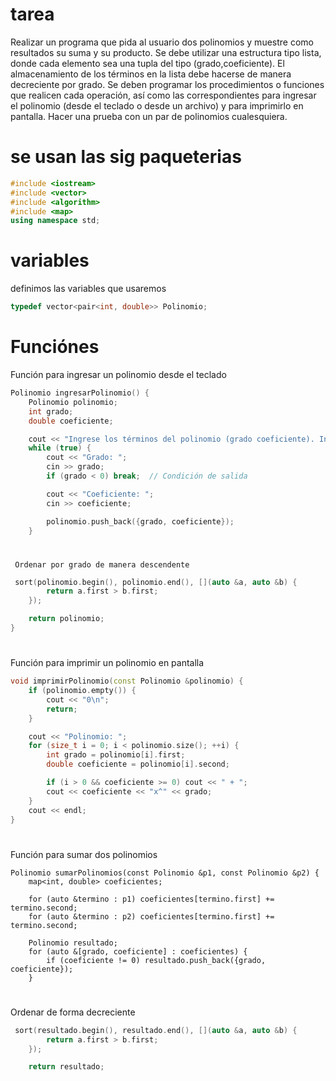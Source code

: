 # tarea
Realizar un programa que pida al usuario dos polinomios y muestre como resultados su suma y su producto.
Se debe utilizar una estructura tipo lista, donde cada elemento sea una tupla del tipo (grado,coeficiente).
El almacenamiento de los términos en la lista debe hacerse de manera decreciente por grado.
Se deben programar los procedimientos o funciones que realicen cada operación, así como las correspondientes para ingresar el polinomio (desde el teclado o desde un archivo) y para imprimirlo en pantalla.
Hacer una prueba con un par de polinomios cualesquiera.
# se usan las sig paqueterias

```cpp
#include <iostream>
#include <vector>
#include <algorithm>
#include <map>
using namespace std;
```
# variables
definimos las variables que usaremos
```cpp
typedef vector<pair<int, double>> Polinomio;
```

# Funciónes
 Función para ingresar un polinomio desde el teclado
```cpp
Polinomio ingresarPolinomio() {
    Polinomio polinomio;
    int grado;
    double coeficiente;

    cout << "Ingrese los términos del polinomio (grado coeficiente). Ingrese un grado negativo para terminar:\n";
    while (true) {
        cout << "Grado: ";
        cin >> grado;
        if (grado < 0) break;  // Condición de salida

        cout << "Coeficiente: ";
        cin >> coeficiente;

        polinomio.push_back({grado, coeficiente});
    }
```
#
     Ordenar por grado de manera descendente

     
```cpp
 sort(polinomio.begin(), polinomio.end(), [](auto &a, auto &b) {
        return a.first > b.first;
    });

    return polinomio;
}
```
#
Función para imprimir un polinomio en pantalla
```cpp
void imprimirPolinomio(const Polinomio &polinomio) {
    if (polinomio.empty()) {
        cout << "0\n";
        return;
    }

    cout << "Polinomio: ";
    for (size_t i = 0; i < polinomio.size(); ++i) {
        int grado = polinomio[i].first;
        double coeficiente = polinomio[i].second;

        if (i > 0 && coeficiente >= 0) cout << " + ";
        cout << coeficiente << "x^" << grado;
    }
    cout << endl;
}
```
#
Función para sumar dos polinomios
```
Polinomio sumarPolinomios(const Polinomio &p1, const Polinomio &p2) {
    map<int, double> coeficientes;

    for (auto &termino : p1) coeficientes[termino.first] += termino.second;
    for (auto &termino : p2) coeficientes[termino.first] += termino.second;

    Polinomio resultado;
    for (auto &[grado, coeficiente] : coeficientes) {
        if (coeficiente != 0) resultado.push_back({grado, coeficiente});
    }
```
#
 Ordenar de forma decreciente
```cpp
 sort(resultado.begin(), resultado.end(), [](auto &a, auto &b) {
        return a.first > b.first;
    });

    return resultado;
```

     

